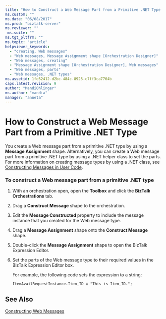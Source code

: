 ```yaml
---
title: "How to Construct a Web Message Part from a Primitive .NET Type | Microsoft Docs"
ms.custom: ""
ms.date: "06/08/2017"
ms.prod: "biztalk-server"
ms.reviewer: ""
 ms.suite: ""
ms.tgt_pltfrm: ""
ms.topic: "article"
helpviewer_keywords: 
  - "creating, Web messages"
  - "Web messages, Message Assignment shape [Orchestration Designer]"
  - "Web messages, creating"
  - "Message Assignment shape [Orchestration Designer], Web messages"
  - "Web messages, parts"
  - "Web messages, .NET types"
ms.assetid: 1fe52412-d2bc-484c-8925-c7ff3ca7704b
caps.latest.revision: 9
author: "MandiOhlinger"
ms.author: "mandia"
manager: "anneta"
---
```

# How to Construct a Web Message Part from a Primitive .NET Type
You create a Web message part from a primitive .NET type by using a **Message Assignment** shape. Alternatively, you can create a Web message part from a primitive .NET type by using a .NET helper class to set the parts. For more information on creating message types by using a .NET class, see [Constructing Messages in User Code](../core/constructing-messages-in-user-code.md).  
  
### To construct a Web message part from a primitive .NET type  
  
1.  With an orchestration open, open the **Toolbox** and click the **BizTalk Orchestrations** tab.  
  
2.  Drag a **Construct Message** shape to the orchestration.  
  
3.  Edit the **Message Constructed** property to include the message instance that you created for the Web message type.  
  
4.  Drag a **Message Assignment** shape onto the **Construct Message** shape.  
  
5.  Double-click the **Message Assignment** shape to open the BizTalk Expression Editor.  
  
6.  Set the parts of the Web message type to their required values in the BizTalk Expression Editor box.  
  
     For example, the following code sets the expression to a string:  
  
    ```  
    ItemAvailRequestInstance.Item_ID = "This is Item_ID.";  
    ```  
  
## See Also  
 [Constructing Web Messages](../core/constructing-web-messages.md)